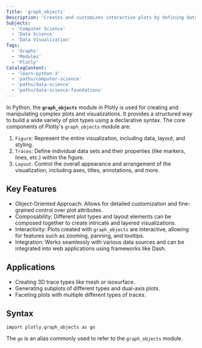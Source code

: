 ```yaml
---
Title: 'graph_objects'
Description: 'Creates and customizes interactive plots by defining data and layout attributes.'
Subjects:
  - 'Computer Science'
  - 'Data Science'
  - 'Data Visualization'
Tags:
  - 'Graphs'
  - 'Modules'
  - 'Plotly'
CatalogContent:
  - 'learn-python-3'
  - 'paths/computer-science'
  - 'paths/data-science'
  - 'paths/data-science-foundations'
---
```


In Python, the **`graph_objects`** module in Plotly is used for creating and manipulating complex plots and visualizations. It provides a structured way to build a wide variety of plot types using a declarative syntax. The core components of Plotly's `graph_objects` module are:

1. `Figure`: Represent the entire visualization, including data, layout, and styling.
2. `Traces`: Define individual data sets and their properties (like markers, lines, etc.) within the figure.
3. `Layout`: Control the overall appearance and arrangement of the visualization, including axes, titles, annotations, and more.

## Key Features

- Object-Oriented Approach: Allows for detailed customization and fine-grained control over plot attributes.
- Composability: Different plot types and layout elements can be composed together to create intricate and layered visualizations.
- Interactivity: Plots created with `graph_objects` are interactive, allowing for features such as zooming, panning, and tooltips.
- Integration: Works seamlessly with various data sources and can be integrated into web applications using frameworks like Dash.

## Applications

- Creating 3D trace types like mesh or isosurface.
- Generating subplots of different types and dual-axis plots.
- Faceting plots with multiple different types of traces.

## Syntax

```pseudo
import plotly.graph_objects as go
```

The `go` is an alias commonly used to refer to the `graph_objects` module.
